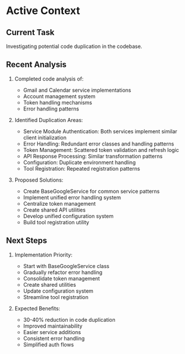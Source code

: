# Active Context

## Current Task
Investigating potential code duplication in the codebase.

## Recent Analysis
1. Completed code analysis of:
   - Gmail and Calendar service implementations
   - Account management system
   - Token handling mechanisms
   - Error handling patterns

2. Identified Duplication Areas:
   - Service Module Authentication: Both services implement similar client initialization
   - Error Handling: Redundant error classes and handling patterns
   - Token Management: Scattered token validation and refresh logic
   - API Response Processing: Similar transformation patterns
   - Configuration: Duplicate environment handling
   - Tool Registration: Repeated registration patterns

3. Proposed Solutions:
   - Create BaseGoogleService for common service patterns
   - Implement unified error handling system
   - Centralize token management
   - Create shared API utilities
   - Develop unified configuration system
   - Build tool registration utility

## Next Steps
1. Implementation Priority:
   - Start with BaseGoogleService class
   - Gradually refactor error handling
   - Consolidate token management
   - Create shared utilities
   - Update configuration system
   - Streamline tool registration

2. Expected Benefits:
   - 30-40% reduction in code duplication
   - Improved maintainability
   - Easier service additions
   - Consistent error handling
   - Simplified auth flows
